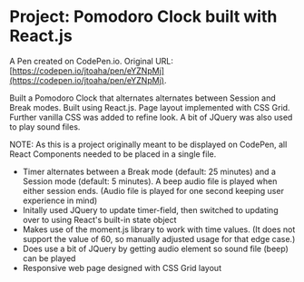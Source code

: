 # Project: Pomodoro Clock built with React.js

A Pen created on CodePen.io. Original URL: [https://codepen.io/jtoaha/pen/eYZNpMj](https://codepen.io/jtoaha/pen/eYZNpMj).

  Built a Pomodoro Clock that alternates alternates between Session and Break modes. Built using React.js. Page layout implemented with CSS Grid. Further vanilla CSS was added to refine look. A bit of JQuery was also used to play sound files.

  NOTE: As this is a project originally meant to be displayed on CodePen, all React Components needed to be placed in a single file.

- Timer alternates between a Break mode (default: 25 minutes) and a Session mode (default: 5 minutes). A beep audio file is played when either session ends. (Audio file is played for one second keeping user experience in mind)
- Initally used JQuery to update timer-field, then switched to updating over to using React's built-in state object
- Makes use of the moment.js library to work with time values. (It does not support the value of 60, so manually adjusted usage for that edge case.)
- Does use a bit of JQuery by getting audio element so sound file (beep) can be played
- Responsive web page designed with CSS Grid layout

